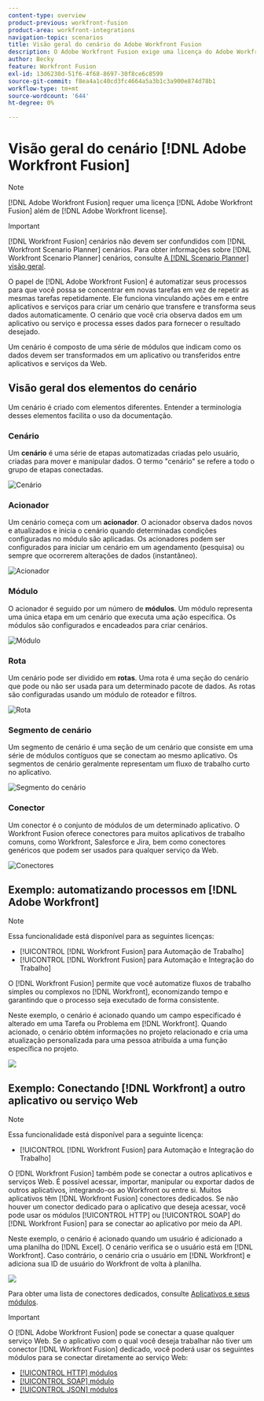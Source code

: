 ```yaml
---
content-type: overview
product-previous: workfront-fusion
product-area: workfront-integrations
navigation-topic: scenarios
title: Visão geral do cenário do Adobe Workfront Fusion
description: O Adobe Workfront Fusion exige uma licença do Adobe Workfront Fusion, além de uma licença do Adobe Workfront.
author: Becky
feature: Workfront Fusion
exl-id: 13d6230d-51f6-4f68-8697-30f8ce6c8599
source-git-commit: f8ea4a1c40cd3fc4664a5a3b1c3a900e874d78b1
workflow-type: tm+mt
source-wordcount: '644'
ht-degree: 0%

---
```


# Visão geral do cenário [!DNL Adobe Workfront Fusion]

>[!NOTE]
>
>[!DNL Adobe Workfront Fusion] requer uma licença [!DNL Adobe Workfront Fusion] além de [!DNL Adobe Workfront license].

>[!IMPORTANT]
>
>[!DNL Workfront Fusion] cenários não devem ser confundidos com [!DNL Workfront Scenario Planner] cenários. Para obter informações sobre [!DNL Workfront Scenario Planner] cenários, consulte [A [!DNL Scenario Planner] visão geral](../../scenario-planner/scenario-planner-overview.md).

O papel de [!DNL Adobe Workfront Fusion] é automatizar seus processos para que você possa se concentrar em novas tarefas em vez de repetir as mesmas tarefas repetidamente. Ele funciona vinculando ações em e entre aplicativos e serviços para criar um cenário que transfere e transforma seus dados automaticamente. O cenário que você cria observa dados em um aplicativo ou serviço e processa esses dados para fornecer o resultado desejado.

Um cenário é composto de uma série de módulos que indicam como os dados devem ser transformados em um aplicativo ou transferidos entre aplicativos e serviços da Web.

## Visão geral dos elementos do cenário

Um cenário é criado com elementos diferentes. Entender a terminologia desses elementos facilita o uso da documentação.

### Cenário

Um **cenário** é uma série de etapas automatizadas criadas pelo usuário, criadas para mover e manipular dados. O termo &quot;cenário&quot; se refere a todo o grupo de etapas conectadas.

![Cenário](assets/entire-scenario-scenario.png)

### Acionador

Um cenário começa com um **acionador**. O acionador observa dados novos e atualizados e inicia o cenário quando determinadas condições configuradas no módulo são aplicadas. Os acionadores podem ser configurados para iniciar um cenário em um agendamento (pesquisa) ou sempre que ocorrerem alterações de dados (instantâneo).

![Acionador](assets/scenario-trigger.png)

### Módulo

O acionador é seguido por um número de **módulos**. Um módulo representa uma única etapa em um cenário que executa uma ação específica. Os módulos são configurados e encadeados para criar cenários.

![Módulo](assets/scenario-module.png)

### Rota

Um cenário pode ser dividido em **rotas**. Uma rota é uma seção do cenário que pode ou não ser usada para um determinado pacote de dados. As rotas são configuradas usando um módulo de roteador e filtros.

![Rota](assets/scenario-route.png)

### Segmento de cenário

Um segmento de cenário é uma seção de um cenário que consiste em uma série de módulos contíguos que se conectam ao mesmo aplicativo. Os segmentos de cenário geralmente representam um fluxo de trabalho curto no aplicativo.

![Segmento do cenário](assets/scenario-segment.png)

### Conector

Um conector é o conjunto de módulos de um determinado aplicativo. O Workfront Fusion oferece conectores para muitos aplicativos de trabalho comuns, como Workfront, Salesforce e Jira, bem como conectores genéricos que podem ser usados para qualquer serviço da Web.

![Conectores](assets/scenario-connectors.png)



## Exemplo: automatizando processos em [!DNL Adobe Workfront]

>[!NOTE]
>
>Essa funcionalidade está disponível para as seguintes licenças:
>
>* [!UICONTROL [!DNL Workfront Fusion] para Automação de Trabalho]
>* [!UICONTROL [!DNL Workfront Fusion] para Automação e Integração do Trabalho]

O [!DNL Workfront Fusion] permite que você automatize fluxos de trabalho simples ou complexos no [!DNL Workfront], economizando tempo e garantindo que o processo seja executado de forma consistente.

Neste exemplo, o cenário é acionado quando um campo especificado é alterado em uma Tarefa ou Problema em [!DNL Workfront]. Quando acionado, o cenário obtém informações no projeto relacionado e cria uma atualização personalizada para uma pessoa atribuída a uma função específica no projeto.

![](assets/fusion-template-example-350x102.png)

## Exemplo: Conectando [!DNL Workfront] a outro aplicativo ou serviço Web

>[!NOTE]
>
>Essa funcionalidade está disponível para a seguinte licença:
>
>* [!UICONTROL [!DNL Workfront Fusion] para Automação e Integração do Trabalho]
>

O [!DNL Workfront Fusion] também pode se conectar a outros aplicativos e serviços Web. É possível acessar, importar, manipular ou exportar dados de outros aplicativos, integrando-os ao Workfront ou entre si. Muitos aplicativos têm [!DNL Workfront Fusion] conectores dedicados. Se não houver um conector dedicado para o aplicativo que deseja acessar, você pode usar os módulos [!UICONTROL HTTP] ou [!UICONTROL SOAP] do [!DNL Workfront Fusion] para se conectar ao aplicativo por meio da API.

Neste exemplo, o cenário é acionado quando um usuário é adicionado a uma planilha do [!DNL Excel]. O cenário verifica se o usuário está em [!DNL Workfront]. Caso contrário, o cenário cria o usuário em [!DNL Workfront] e adiciona sua ID de usuário do Workfront de volta à planilha.

![](assets/fusion-integration-example--350x171.png)

Para obter uma lista de conectores dedicados, consulte [Aplicativos e seus módulos](../../workfront-fusion/apps-and-their-modules/apps-and-their-modules.md).

>[!IMPORTANT]
>
>O [!DNL Adobe Workfront Fusion] pode se conectar a quase qualquer serviço Web. Se o aplicativo com o qual você deseja trabalhar não tiver um conector [!DNL Workfront Fusion] dedicado, você poderá usar os seguintes módulos para se conectar diretamente ao serviço Web:
>
>* [[!UICONTROL HTTP] módulos](../../workfront-fusion/apps-and-their-modules/http-modules/http-modules-1.md)
>* [[!UICONTROL SOAP] módulo](../../workfront-fusion/apps-and-their-modules/soap-module.md)
>* [[!UICONTROL JSON] módulos](../../workfront-fusion/apps-and-their-modules/json-modules.md)
>
